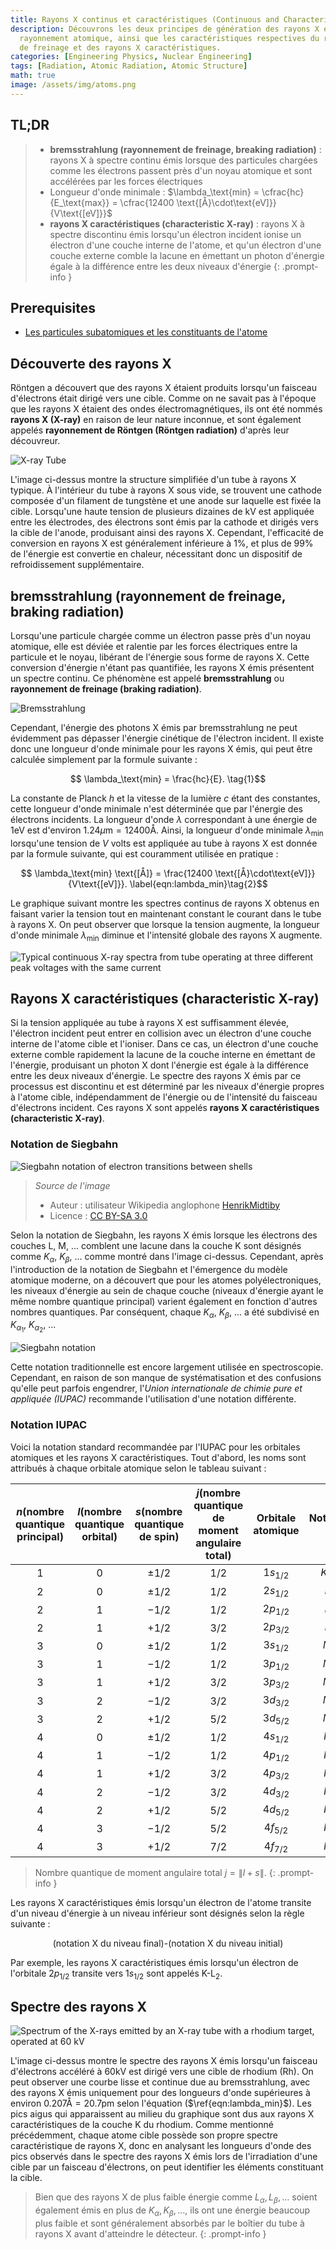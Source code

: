 ```yaml
---
title: Rayons X continus et caractéristiques (Continuous and Characteristic X Rays)
description: Découvrons les deux principes de génération des rayons X en tant que
  rayonnement atomique, ainsi que les caractéristiques respectives du rayonnement
  de freinage et des rayons X caractéristiques.
categories: [Engineering Physics, Nuclear Engineering]
tags: [Radiation, Atomic Radiation, Atomic Structure]
math: true
image: /assets/img/atoms.png
---
```

## TL;DR
> - **bremsstrahlung (rayonnement de freinage, breaking radiation)** : rayons X à spectre continu émis lorsque des particules chargées comme les électrons passent près d'un noyau atomique et sont accélérées par les forces électriques
> - Longueur d'onde minimale : $\lambda_\text{min} = \cfrac{hc}{E_\text{max}} = \cfrac{12400 \text{[Å}\cdot\text{eV]}}{V\text{[eV]}}$
> - **rayons X caractéristiques (characteristic X-ray)** : rayons X à spectre discontinu émis lorsqu'un électron incident ionise un électron d'une couche interne de l'atome, et qu'un électron d'une couche externe comble la lacune en émettant un photon d'énergie égale à la différence entre les deux niveaux d'énergie
{: .prompt-info }

## Prerequisites
- [Les particules subatomiques et les constituants de l'atome](/posts/constituents-of-an-atom/)

## Découverte des rayons X
Röntgen a découvert que des rayons X étaient produits lorsqu'un faisceau d'électrons était dirigé vers une cible. Comme on ne savait pas à l'époque que les rayons X étaient des ondes électromagnétiques, ils ont été nommés **rayons X (X-ray)** en raison de leur nature inconnue, et sont également appelés **rayonnement de Röntgen (Röntgen radiation)** d'après leur découvreur.

![X-ray Tube](https://upload.wikimedia.org/wikipedia/commons/7/72/WaterCooledXrayTube.svg)

L'image ci-dessus montre la structure simplifiée d'un tube à rayons X typique. À l'intérieur du tube à rayons X sous vide, se trouvent une cathode composée d'un filament de tungstène et une anode sur laquelle est fixée la cible. Lorsqu'une haute tension de plusieurs dizaines de kV est appliquée entre les électrodes, des électrons sont émis par la cathode et dirigés vers la cible de l'anode, produisant ainsi des rayons X. Cependant, l'efficacité de conversion en rayons X est généralement inférieure à 1%, et plus de 99% de l'énergie est convertie en chaleur, nécessitant donc un dispositif de refroidissement supplémentaire.

## bremsstrahlung (rayonnement de freinage, braking radiation)
Lorsqu'une particule chargée comme un électron passe près d'un noyau atomique, elle est déviée et ralentie par les forces électriques entre la particule et le noyau, libérant de l'énergie sous forme de rayons X. Cette conversion d'énergie n'étant pas quantifiée, les rayons X émis présentent un spectre continu. Ce phénomène est appelé **bremsstrahlung** ou **rayonnement de freinage (braking radiation)**.

![Bremsstrahlung](https://upload.wikimedia.org/wikipedia/commons/1/1e/Bremsstrahlung.svg)

Cependant, l'énergie des photons X émis par bremsstrahlung ne peut évidemment pas dépasser l'énergie cinétique de l'électron incident. Il existe donc une longueur d'onde minimale pour les rayons X émis, qui peut être calculée simplement par la formule suivante :

$$ \lambda_\text{min} = \frac{hc}{E}. \tag{1}$$

La constante de Planck $h$ et la vitesse de la lumière $c$ étant des constantes, cette longueur d'onde minimale n'est déterminée que par l'énergie des électrons incidents. La longueur d'onde $\lambda$ correspondant à une énergie de $1\text{eV}$ est d'environ $1.24 \mu\text{m}=12400\text{Å}$. Ainsi, la longueur d'onde minimale $\lambda_\text{min}$ lorsqu'une tension de $V$ volts est appliquée au tube à rayons X est donnée par la formule suivante, qui est couramment utilisée en pratique :

$$ \lambda_\text{min} \text{[Å]} = \frac{12400 \text{[Å}\cdot\text{eV]}}{V\text{[eV]}}. \label{eqn:lambda_min}\tag{2}$$

Le graphique suivant montre les spectres continus de rayons X obtenus en faisant varier la tension tout en maintenant constant le courant dans le tube à rayons X. On peut observer que lorsque la tension augmente, la longueur d'onde minimale $\lambda_{\text{min}}$ diminue et l'intensité globale des rayons X augmente.

![Typical continuous X-ray spectra from tube operating
at three different peak voltages with the same current](/assets/img/continuous-and-characteristic-x-rays/bremsstrahlung.png)

## Rayons X caractéristiques (characteristic X-ray)
Si la tension appliquée au tube à rayons X est suffisamment élevée, l'électron incident peut entrer en collision avec un électron d'une couche interne de l'atome cible et l'ioniser. Dans ce cas, un électron d'une couche externe comble rapidement la lacune de la couche interne en émettant de l'énergie, produisant un photon X dont l'énergie est égale à la différence entre les deux niveaux d'énergie. Le spectre des rayons X émis par ce processus est discontinu et est déterminé par les niveaux d'énergie propres à l'atome cible, indépendamment de l'énergie ou de l'intensité du faisceau d'électrons incident. Ces rayons X sont appelés **rayons X caractéristiques (characteristic X-ray)**.

### Notation de Siegbahn

![Siegbahn notation of electron transitions between shells](https://upload.wikimedia.org/wikipedia/commons/f/f6/CharacteristicRadiation.svg)
> *Source de l'image*
> - Auteur : utilisateur Wikipedia anglophone [HenrikMidtiby](https://en.wikipedia.org/wiki/User:HenrikMidtiby)
> - Licence : [CC BY-SA 3.0](https://creativecommons.org/licenses/by-sa/3.0/)

Selon la notation de Siegbahn, les rayons X émis lorsque les électrons des couches L, M, ... comblent une lacune dans la couche K sont désignés comme $K_\alpha$, $K_\beta$, ... comme montré dans l'image ci-dessus. Cependant, après l'introduction de la notation de Siegbahn et l'émergence du modèle atomique moderne, on a découvert que pour les atomes polyélectroniques, les niveaux d'énergie au sein de chaque couche (niveaux d'énergie ayant le même nombre quantique principal) varient également en fonction d'autres nombres quantiques. Par conséquent, chaque $K_\alpha$, $K_\beta$, ... a été subdivisé en $K_{\alpha_1}$, $K_{\alpha_2}$, ...

![Siegbahn notation](/assets/img/continuous-and-characteristic-x-rays/siegbahn-notation.png)

Cette notation traditionnelle est encore largement utilisée en spectroscopie. Cependant, en raison de son manque de systématisation et des confusions qu'elle peut parfois engendrer, l'*Union internationale de chimie pure et appliquée (IUPAC)* recommande l'utilisation d'une notation différente.

### Notation IUPAC
Voici la notation standard recommandée par l'IUPAC pour les orbitales atomiques et les rayons X caractéristiques.
Tout d'abord, les noms sont attribués à chaque orbitale atomique selon le tableau suivant :

| $n$(nombre <br>quantique <br>principal) | $l$(nombre <br>quantique <br>orbital) | $s$(nombre <br>quantique <br>de spin) | $j$(nombre <br>quantique <br>de moment <br>angulaire total) | Orbitale <br>atomique | Notation X |
| :---: | :---: | :---: | :---: | :---: | :---: |
| $1$ | $0$ | $\pm1/2$ | $1/2$ | $1s_{1/2}$ | $K_{(1)}$ |
| $2$ | $0$ | $\pm1/2$ | $1/2$ | $2s_{1/2}$ | $L_1$ |
| $2$ | $1$ | $-1/2$ | $1/2$ | $2p_{1/2}$ | $L_2$ |
| $2$ | $1$ | $+1/2$ | $3/2$ | $2p_{3/2}$ | $L_3$ |
| $3$ | $0$ | $\pm1/2$ | $1/2$ | $3s_{1/2}$ | $M_1$ |
| $3$ | $1$ | $-1/2$ | $1/2$ | $3p_{1/2}$ | $M_2$ |
| $3$ | $1$ | $+1/2$ | $3/2$ | $3p_{3/2}$ | $M_3$ |
| $3$ | $2$ | $-1/2$ | $3/2$ | $3d_{3/2}$ | $M_4$ |
| $3$ | $2$ | $+1/2$ | $5/2$ | $3d_{5/2}$ | $M_5$ |
| $4$ | $0$ | $\pm1/2$ | $1/2$ | $4s_{1/2}$ | $N_1$ |
| $4$ | $1$ | $-1/2$ | $1/2$ | $4p_{1/2}$ | $N_2$ |
| $4$ | $1$ | $+1/2$ | $3/2$ | $4p_{3/2}$ | $N_3$ |
| $4$ | $2$ | $-1/2$ | $3/2$ | $4d_{3/2}$ | $N_4$ |
| $4$ | $2$ | $+1/2$ | $5/2$ | $4d_{5/2}$ | $N_5$ |
| $4$ | $3$ | $-1/2$ | $5/2$ | $4f_{5/2}$ | $N_6$ |
| $4$ | $3$ | $+1/2$ | $7/2$ | $4f_{7/2}$ | $N_7$ |

> Nombre quantique de moment angulaire total $j=\|l+s\|$.
{: .prompt-info }

Les rayons X caractéristiques émis lorsqu'un électron de l'atome transite d'un niveau d'énergie à un niveau inférieur sont désignés selon la règle suivante :

$$ \text{(notation X du niveau final)-(notation X du niveau initial)} $$

Par exemple, les rayons X caractéristiques émis lorsqu'un électron de l'orbitale $2p_{1/2}$ transite vers $1s_{1/2}$ sont appelés $\text{K-L}_2$.

## Spectre des rayons X

![Spectrum of the X-rays emitted by an X-ray tube with a rhodium target, operated at 60 kV](https://upload.wikimedia.org/wikipedia/commons/2/23/TubeSpectrum-en.svg)

L'image ci-dessus montre le spectre des rayons X émis lorsqu'un faisceau d'électrons accéléré à 60kV est dirigé vers une cible de rhodium (Rh). On peut observer une courbe lisse et continue due au bremsstrahlung, avec des rayons X émis uniquement pour des longueurs d'onde supérieures à environ $0.207\text{Å} = 20.7\text{pm}$ selon l'équation ($\ref{eqn:lambda_min}$). Les pics aigus qui apparaissent au milieu du graphique sont dus aux rayons X caractéristiques de la couche K du rhodium. Comme mentionné précédemment, chaque atome cible possède son propre spectre caractéristique de rayons X, donc en analysant les longueurs d'onde des pics observés dans le spectre des rayons X émis lors de l'irradiation d'une cible par un faisceau d'électrons, on peut identifier les éléments constituant la cible.

> Bien que des rayons X de plus faible énergie comme $L_\alpha, L_\beta, \dots$ soient également émis en plus de $K_\alpha, K_\beta, \dots$, ils ont une énergie beaucoup plus faible et sont généralement absorbés par le boîtier du tube à rayons X avant d'atteindre le détecteur.
{: .prompt-info }
